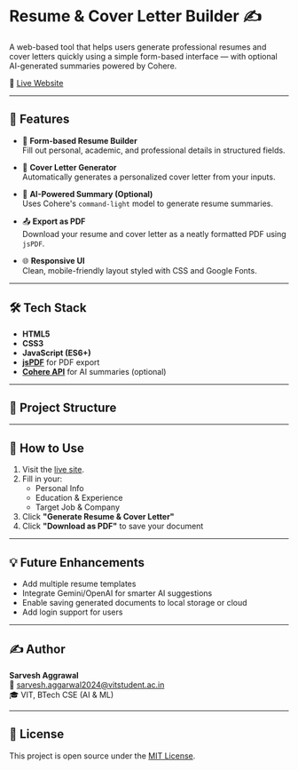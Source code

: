 # Resume & Cover Letter Builder ✍️

A web-based tool that helps users generate professional resumes and cover letters quickly using a simple form-based interface — with optional AI-generated summaries powered by Cohere.

🔗 [Live Website](https://sarvesh51-ai.github.io/resume-cover-letter-builder/)

---

## 🚀 Features

- 📝 **Form-based Resume Builder**  
  Fill out personal, academic, and professional details in structured fields.

- 📄 **Cover Letter Generator**  
  Automatically generates a personalized cover letter from your inputs.

- 🤖 **AI-Powered Summary (Optional)**  
  Uses Cohere's `command-light` model to generate resume summaries.

- 📤 **Export as PDF**  
  Download your resume and cover letter as a neatly formatted PDF using `jsPDF`.

- 🌐 **Responsive UI**  
  Clean, mobile-friendly layout styled with CSS and Google Fonts.

---

## 🛠️ Tech Stack

- **HTML5**  
- **CSS3**  
- **JavaScript (ES6+)**  
- [**jsPDF**](https://github.com/parallax/jsPDF) for PDF export  
- [**Cohere API**](https://docs.cohere.com/reference/generate) for AI summaries (optional)

---

## 📁 Project Structure


---

## 🧪 How to Use

1. Visit the [live site](https://sarvesh51-ai.github.io/resume-cover-letter-builder/).
2. Fill in your:
   - Personal Info
   - Education & Experience
   - Target Job & Company
3. Click **"Generate Resume & Cover Letter"**
4. Click **"Download as PDF"** to save your document

---

## 💡 Future Enhancements

- Add multiple resume templates
- Integrate Gemini/OpenAI for smarter AI suggestions
- Enable saving generated documents to local storage or cloud
- Add login support for users

---

## ✍️ Author

**Sarvesh Aggrawal**  
📧 sarvesh.aggarwal2024@vitstudent.ac.in  
🎓 VIT, BTech CSE (AI & ML)

---

## 📜 License

This project is open source under the [MIT License](LICENSE).

